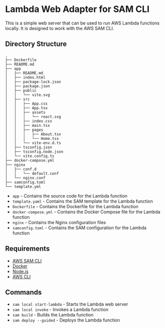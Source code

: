 # Lambda Web Adapter for SAM CLI
This is a simple web server that can be used to run AWS Lambda functions locally. It is designed to work with the AWS SAM CLI.


## Directory Structure

```
.
├── Dockerfile
├── README.md
├── app
│   ├── README.md
│   ├── index.html
│   ├── package-lock.json
│   ├── package.json
│   ├── public
│   │   └── vite.svg
│   ├── src
│   │   ├── App.css
│   │   ├── App.tsx
│   │   ├── assets
│   │   │   └── react.svg
│   │   ├── index.css
│   │   ├── main.tsx
│   │   ├── pages
│   │   │   ├── About.tsx
│   │   │   └── Home.tsx
│   │   └── vite-env.d.ts
│   ├── tsconfig.json
│   ├── tsconfig.node.json
│   └── vite.config.ts
├── docker-compose.yml
├── nginx
│   ├── conf.d
│   │   └── default.conf
│   └── nginx.conf
├── samconfig.toml
└── template.yml
```

- `app` - Contains the source code for the Lambda function
- `template.yaml` - Contains the SAM template for the Lambda function
- `Dockerfile` - Contains the Dockerfile for the Lambda function
- `docker-compose.yml` - Contains the Docker Compose file for the Lambda function
- `nginx` - Contains the Nginx configuration files
- `samconfig.toml` - Contains the SAM configuration for the Lambda function


## Requirements
- [AWS SAM CLI](https://docs.aws.amazon.com/serverless-application-model/latest/developerguide/serverless-sam-cli-install.html)
- [Docker](https://docs.docker.com/get-docker/)
- [Node.js](https://nodejs.org/en/download/)
- [AWS CLI](https://docs.aws.amazon.com/cli/latest/userguide/install-cliv2.html)


## Commands
- `sam local start-lambda` - Starts the Lambda web server
- `sam local invoke` - Invokes a Lambda function
- `sam build` - Builds the Lambda function
- `sam deploy --guided` - Deploys the Lambda function